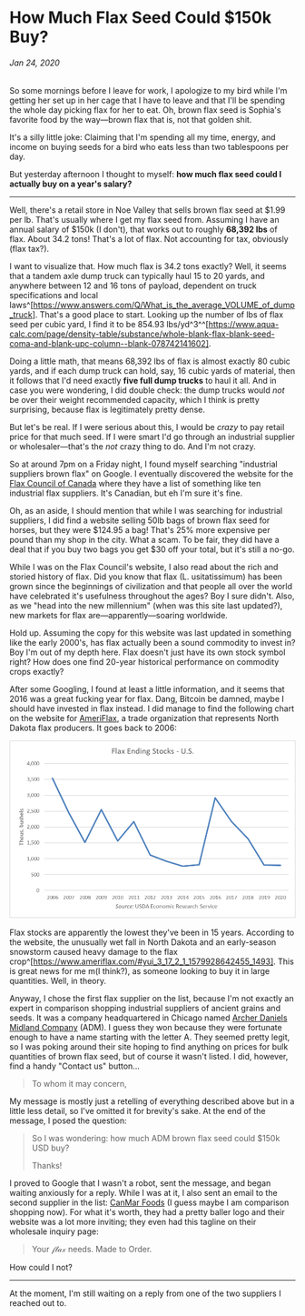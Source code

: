 # How Much Flax Seed Could $150k Buy?
###### Jan 24, 2020

So some mornings before I leave for work, I apologize to my bird while I'm getting her set up in her cage that I have to leave and that I'll be spending the whole day picking flax for her to eat. Oh, brown flax seed is Sophia's favorite food by the way—brown flax that is, not that golden shit.

It's a silly little joke: Claiming that I'm spending all my time, energy, and income on buying seeds for a bird who eats less than two tablespoons per day.

But yesterday afternoon I thought to myself: **how much flax seed could I actually buy on a year's salary?**

***

Well, there's a retail store in Noe Valley that sells brown flax seed at $1.99 per lb. That's usually where I get my flax seed from. Assuming I have an annual salary of $150k (I don't), that works out to roughly **68,392 lbs** of flax. About 34.2 tons! That's a lot of flax. Not accounting for tax, obviously (flax tax?).

I want to visualize that. How much flax is 34.2 tons exactly? Well, it seems that a tandem axle dump truck can typically haul 15 to 20 yards, and anywhere between 12 and 16 tons of payload, dependent on truck specifications and local laws^[https://www.answers.com/Q/What_is_the_average_VOLUME_of_dump_truck]. That's a good place to start. Looking up the number of lbs of flax seed per cubic yard, I find it to be 854.93 lbs/yd^3^^[https://www.aqua-calc.com/page/density-table/substance/whole-blank-flax-blank-seed-coma-and-blank-upc-column--blank-078742141602].

Doing a little math, that means 68,392 lbs of flax is almost exactly 80 cubic yards, and if each dump truck can hold, say, 16 cubic yards of material, then it follows that I'd need exactly **five full dump trucks** to haul it all. And in case you were wondering, I did double check: the dump trucks would _not_ be over their weight recommended capacity, which I think is pretty surprising, because flax is legitimately pretty dense.

But let's be real. If I were serious about this, I would be _crazy_ to pay retail price for that much seed. If I were smart I'd go through an industrial supplier or wholesaler—that's the _not_ crazy thing to do. And I'm not crazy.

So at around 7pm on a Friday night, I found myself searching "industrial suppliers brown flax" on Google. I eventually discovered the website for the [Flax Council of Canada](https://flaxcouncil.ca/) where they have a list of something like ten industrial flax suppliers. It's Canadian, but eh I'm sure it's fine.

Oh, as an aside, I should mention that while I was searching for industrial suppliers, I did find a website selling 50lb bags of brown flax seed for horses, but they were $124.95 a bag! That's 25% more expensive per pound than my shop in the city. What a scam. To be fair, they did have a deal that if you buy two bags you get $30 off your total, but it's still a no-go.

While I was on the Flax Council's website, I also read about the rich and storied history of flax. Did you know that flax (L. usitatissimum) has been grown since the beginnings of civilization and that people all over the world have celebrated it's usefulness throughout the ages? Boy I sure didn't. Also, as we "head into the new millennium" (when was this site last updated?), new markets for flax are—apparently—soaring worldwide.

Hold up. Assuming the copy for this website was last updated in something like the early 2000's, has flax actually been a sound commodity to invest in? Boy I'm out of my depth here. Flax doesn't just have its own stock symbol right? How does one find 20-year historical performance on commodity crops exactly?

After some Googling, I found at least a little information, and it seems that 2016 was a great fucking year for flax. Dang, Bitcoin be damned, maybe I should have invested in flax instead. I did manage to find the following chart on the website for [AmeriFlax](https://www.ameriflax.com/), a trade organization that represents North Dakota flax producers. It goes back to 2006:

![](./img/flax.png)

Flax stocks are apparently the lowest they've been in 15 years. According to the website, the unusually wet fall in North Dakota and an early-season snowstorm caused heavy damage to the flax crop^[https://www.ameriflax.com/#yui_3_17_2_1_1579928642455_1493]. This is great news for me m(I think?), as someone looking to buy it in large quantities. Well, in theory.

Anyway, I chose the first flax supplier on the list, because I'm not exactly an expert in comparison shopping industrial suppliers of ancient grains and seeds. It was a company headquartered in Chicago named [Archer Daniels Midland Company](https://www.adm.com/) (ADM). I guess they won because they were fortunate enough to have a name starting with the letter A. They seemed pretty legit, so I was poking around their site hoping to find anything on prices for bulk quantities of brown flax seed, but of course it wasn't listed. I did, however, find a handy "Contact us" button...

> To whom it may concern,

My message is mostly just a retelling of everything described above but in a little less detail, so I've omitted it for brevity's sake. At the end of the message, I posed the question:

> So I was wondering: how much ADM brown flax seed could $150k USD buy?
>
> Thanks!

I proved to Google that I wasn't a robot, sent the message, and began waiting anxiously for a reply. While I was at it, I also sent an email to the second supplier in the list: [CanMar Foods](https://canmarfoods.com/) (I guess maybe I am comparison shopping now). For what it's worth, they had a pretty baller logo and their website was a lot more inviting; they even had this tagline on their wholesale inquiry page:

> Your 𝒻𝓁𝒶𝓍 needs. Made to Order.

How could I not?

***

At the moment, I'm still waiting on a reply from one of the two suppliers I reached out to.
